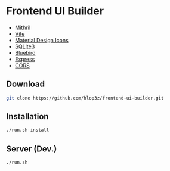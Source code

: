 # Frontend UI Builder

- [Mithril](https://mithril.js.org/)
- [Vite](https://vitejs.dev/)
- [Material Design Icons](https://pictogrammers.github.io/@mdi/font/6.9.96/)
- [SQLite3](https://www.npmjs.com/package/sqlite3)
- [Bluebird](https://www.npmjs.com/package/bluebird)
- [Express](https://www.npmjs.com/package/express)
- [CORS](https://www.npmjs.com/package/cors)


## Download

```sh
git clone https://github.com/hlop3z/frontend-ui-builder.git
```

## Installation

```sh
./run.sh install
```

## Server (Dev.)

```sh
./run.sh
```